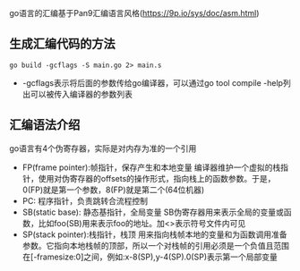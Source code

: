 go语言的汇编基于Pan9汇编语言风格(https://9p.io/sys/doc/asm.html)

## 生成汇编代码的方法
`go build -gcflags -S main.go 2> main.s`
* -gcflags表示将后面的参数传给go编译器，可以通过go tool compile -help列出可以被传入编译器的参数列表

## 汇编语法介绍
go语言有4个伪寄存器，实际是对内存为准的一个引用
- FP(frame pointer):帧指针，保存产生和本地变量
编译器维护一个虚拟的栈指针，使用对伪寄存器的offsets的操作形式，指向栈上的函数参数。于是，0(FP)就是第一个参数，8(FP)就是第二个(64位机器)
- PC: 程序指针，负责跳转合流程控制
- SB(static base): 静态基指针，全局变量
SB伪寄存器用来表示全局的变量或函数，比如foo(SB)用来表示foo的地址。加<>表示符号文件内可见
- SP(stack pointer):栈指针，栈顶
用来指向栈帧本地的变量和为函数调用准备参数。它指向本地栈帧的顶部，所以一个对栈帧的引用必须是一个负值且范围在[-framesize:0]之间，例如:x-8(SP),y-4(SP).0(SP)表示第一个局部变量
